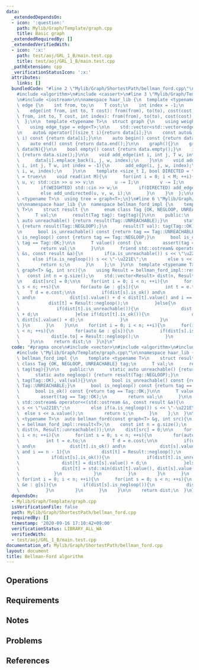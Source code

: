 ```yaml
---
data:
  _extendedDependsOn:
  - icon: ':question:'
    path: Mylib/Graph/Template/graph.cpp
    title: Basic graph
  _extendedRequiredBy: []
  _extendedVerifiedWith:
  - icon: ':x:'
    path: test/aoj/GRL_1_B/main.test.cpp
    title: test/aoj/GRL_1_B/main.test.cpp
  _pathExtension: cpp
  _verificationStatusIcon: ':x:'
  attributes:
    links: []
  bundledCode: "#line 2 \"Mylib/Graph/ShortestPath/bellman_ford.cpp\"\n#include <vector>\n\
    #include <algorithm>\n#include <cassert>\n#line 3 \"Mylib/Graph/Template/graph.cpp\"\
    \n#include <iostream>\n\nnamespace haar_lib {\n  template <typename T>\n  struct\
    \ edge {\n    int from, to;\n    T cost;\n    int index = -1;\n    edge(){}\n\
    \    edge(int from, int to, T cost): from(from), to(to), cost(cost){}\n    edge(int\
    \ from, int to, T cost, int index): from(from), to(to), cost(cost), index(index){}\n\
    \  };\n\n  template <typename T>\n  struct graph {\n    using weight_type = T;\n\
    \    using edge_type = edge<T>;\n\n    std::vector<std::vector<edge<T>>> data;\n\
    \n    auto& operator[](size_t i){return data[i];}\n    const auto& operator[](size_t\
    \ i) const {return data[i];}\n\n    auto begin() const {return data.begin();}\n\
    \    auto end() const {return data.end();}\n\n    graph(){}\n    graph(int N):\
    \ data(N){}\n\n    bool empty() const {return data.empty();}\n    int size() const\
    \ {return data.size();}\n\n    void add_edge(int i, int j, T w, int index = -1){\n\
    \      data[i].emplace_back(i, j, w, index);\n    }\n\n    void add_undirected(int\
    \ i, int j, T w, int index = -1){\n      add_edge(i, j, w, index);\n      add_edge(j,\
    \ i, w, index);\n    }\n\n    template <size_t I, bool DIRECTED = true, bool WEIGHTED\
    \ = true>\n    void read(int M){\n      for(int i = 0; i < M; ++i){\n        int\
    \ u, v; std::cin >> u >> v;\n        u -= I;\n        v -= I;\n        T w = 1;\n\
    \        if(WEIGHTED) std::cin >> w;\n        if(DIRECTED) add_edge(u, v, w, i);\n\
    \        else add_undirected(u, v, w, i);\n      }\n    }\n  };\n\n  template\
    \ <typename T>\n  using tree = graph<T>;\n}\n#line 6 \"Mylib/Graph/ShortestPath/bellman_ford.cpp\"\
    \n\nnamespace haar_lib {\n  namespace bellman_ford_impl {\n    template <typename\
    \ T>\n    struct result {\n      enum class Tag {OK, NEGLOOP, UNREACHABLE} tag;\n\
    \      T val;\n      result(Tag tag): tag(tag){}\n\n    public:\n      static\
    \ auto unreachable() {return result(Tag::UNREACHABLE);}\n      static auto negloop()\
    \ {return result(Tag::NEGLOOP);}\n      result(T val): tag(Tag::OK), val(val){}\n\
    \n      bool is_unreachable() const {return tag == Tag::UNREACHABLE;}\n      bool\
    \ is_negloop() const {return tag == Tag::NEGLOOP;}\n      bool is_ok() const {return\
    \ tag == Tag::OK;}\n\n      T value() const {\n        assert(tag == Tag::OK);\n\
    \        return val;\n      }\n\n      friend std::ostream& operator<<(std::ostream\
    \ &s, const result &a){\n        if(a.is_unreachable()) s << \"\u221E\";\n   \
    \     else if(a.is_negloop()) s << \"-\u221E\";\n        else s << a.value();\n\
    \        return s;\n      }\n    };\n  }\n\n  template <typename T>\n  auto bellman_ford(const\
    \ graph<T> &g, int src){\n    using Result = bellman_ford_impl::result<T>;\n \
    \   const int n = g.size();\n    std::vector<Result> dist(n, Result::unreachable());\n\
    \n    dist[src] = 0;\n\n    for(int i = 0; i < n; ++i){\n      for(int s = 0;\
    \ s < n; ++s){\n        for(auto &e : g[s]){\n          int t = e.to;\n      \
    \    T d = e.cost;\n\n          if(dist[s].is_ok() and\n             dist[t].is_ok()\
    \ and\n             dist[s].value() + d < dist[t].value() and i == n - 1){\n \
    \           dist[t] = Result::negloop();\n          }else{\n            if(dist[s].is_ok()){\n\
    \              if(dist[t].is_unreachable()){\n                dist[t] = dist[s].value()\
    \ + d;\n              }else if(dist[t].is_ok()){\n                dist[t] = std::min(dist[t].value(),\
    \ dist[s].value() + d);\n              }\n            }\n          }\n       \
    \ }\n      }\n    }\n\n    for(int i = 0; i < n; ++i){\n      for(int s = 0; s\
    \ < n; ++s){\n        for(auto &e : g[s]){\n          if(dist[s].is_negloop()){\n\
    \            dist[e.to] = Result::negloop();\n          }\n        }\n      }\n\
    \    }\n\n    return dist;\n  }\n}\n"
  code: "#pragma once\n#include <vector>\n#include <algorithm>\n#include <cassert>\n\
    #include \"Mylib/Graph/Template/graph.cpp\"\n\nnamespace haar_lib {\n  namespace\
    \ bellman_ford_impl {\n    template <typename T>\n    struct result {\n      enum\
    \ class Tag {OK, NEGLOOP, UNREACHABLE} tag;\n      T val;\n      result(Tag tag):\
    \ tag(tag){}\n\n    public:\n      static auto unreachable() {return result(Tag::UNREACHABLE);}\n\
    \      static auto negloop() {return result(Tag::NEGLOOP);}\n      result(T val):\
    \ tag(Tag::OK), val(val){}\n\n      bool is_unreachable() const {return tag ==\
    \ Tag::UNREACHABLE;}\n      bool is_negloop() const {return tag == Tag::NEGLOOP;}\n\
    \      bool is_ok() const {return tag == Tag::OK;}\n\n      T value() const {\n\
    \        assert(tag == Tag::OK);\n        return val;\n      }\n\n      friend\
    \ std::ostream& operator<<(std::ostream &s, const result &a){\n        if(a.is_unreachable())\
    \ s << \"\u221E\";\n        else if(a.is_negloop()) s << \"-\u221E\";\n      \
    \  else s << a.value();\n        return s;\n      }\n    };\n  }\n\n  template\
    \ <typename T>\n  auto bellman_ford(const graph<T> &g, int src){\n    using Result\
    \ = bellman_ford_impl::result<T>;\n    const int n = g.size();\n    std::vector<Result>\
    \ dist(n, Result::unreachable());\n\n    dist[src] = 0;\n\n    for(int i = 0;\
    \ i < n; ++i){\n      for(int s = 0; s < n; ++s){\n        for(auto &e : g[s]){\n\
    \          int t = e.to;\n          T d = e.cost;\n\n          if(dist[s].is_ok()\
    \ and\n             dist[t].is_ok() and\n             dist[s].value() + d < dist[t].value()\
    \ and i == n - 1){\n            dist[t] = Result::negloop();\n          }else{\n\
    \            if(dist[s].is_ok()){\n              if(dist[t].is_unreachable()){\n\
    \                dist[t] = dist[s].value() + d;\n              }else if(dist[t].is_ok()){\n\
    \                dist[t] = std::min(dist[t].value(), dist[s].value() + d);\n \
    \             }\n            }\n          }\n        }\n      }\n    }\n\n   \
    \ for(int i = 0; i < n; ++i){\n      for(int s = 0; s < n; ++s){\n        for(auto\
    \ &e : g[s]){\n          if(dist[s].is_negloop()){\n            dist[e.to] = Result::negloop();\n\
    \          }\n        }\n      }\n    }\n\n    return dist;\n  }\n}\n"
  dependsOn:
  - Mylib/Graph/Template/graph.cpp
  isVerificationFile: false
  path: Mylib/Graph/ShortestPath/bellman_ford.cpp
  requiredBy: []
  timestamp: '2020-09-16 17:10:42+09:00'
  verificationStatus: LIBRARY_ALL_WA
  verifiedWith:
  - test/aoj/GRL_1_B/main.test.cpp
documentation_of: Mylib/Graph/ShortestPath/bellman_ford.cpp
layout: document
title: Bellman-Ford algorithm
---
```


## Operations

## Requirements

## Notes

## Problems

## References
